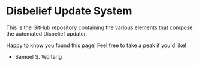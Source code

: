 # Disbelief Update System
This is the GitHub repository containing the various elements that compose the automated Disbelief updater.

Happy to know you found this page! Feel free to take a peak if you'd like!

- Samuel S. Wolfang 
